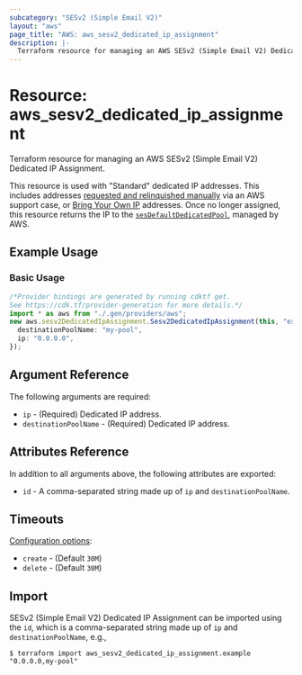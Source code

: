 ```yaml
---
subcategory: "SESv2 (Simple Email V2)"
layout: "aws"
page_title: "AWS: aws_sesv2_dedicated_ip_assignment"
description: |-
  Terraform resource for managing an AWS SESv2 (Simple Email V2) Dedicated IP Assignment.
---
```


# Resource: aws\_sesv2\_dedicated\_ip\_assignment

Terraform resource for managing an AWS SESv2 (Simple Email V2) Dedicated IP Assignment.

This resource is used with "Standard" dedicated IP addresses. This includes addresses [requested and relinquished manually](https://docs.aws.amazon.com/ses/latest/dg/dedicated-ip-case.html) via an AWS support case, or [Bring Your Own IP](https://docs.aws.amazon.com/ses/latest/dg/dedicated-ip-byo.html) addresses. Once no longer assigned, this resource returns the IP to the [`sesDefaultDedicatedPool`](https://docs.aws.amazon.com/ses/latest/dg/managing-ip-pools.html), managed by AWS.

## Example Usage

### Basic Usage

```typescript
/*Provider bindings are generated by running cdktf get.
See https://cdk.tf/provider-generation for more details.*/
import * as aws from "./.gen/providers/aws";
new aws.sesv2DedicatedIpAssignment.Sesv2DedicatedIpAssignment(this, "example", {
  destinationPoolName: "my-pool",
  ip: "0.0.0.0",
});

```

## Argument Reference

The following arguments are required:

* `ip` - (Required) Dedicated IP address.
* `destinationPoolName` - (Required) Dedicated IP address.

## Attributes Reference

In addition to all arguments above, the following attributes are exported:

* `id` - A comma-separated string made up of `ip` and `destinationPoolName`.

## Timeouts

[Configuration options](https://developer.hashicorp.com/terraform/language/resources/syntax#operation-timeouts):

* `create` - (Default `30M`)
* `delete` - (Default `30M`)

## Import

SESv2 (Simple Email V2) Dedicated IP Assignment can be imported using the `id`, which is a comma-separated string made up of `ip` and `destinationPoolName`, e.g.,

```console
$ terraform import aws_sesv2_dedicated_ip_assignment.example "0.0.0.0,my-pool"
```

